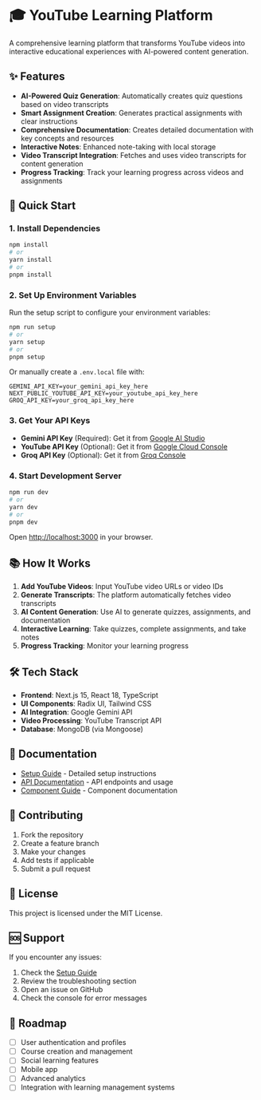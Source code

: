 
# 🎓 YouTube Learning Platform

A comprehensive learning platform that transforms YouTube videos into interactive educational experiences with AI-powered content generation.

## ✨ Features

- **AI-Powered Quiz Generation**: Automatically creates quiz questions based on video transcripts
- **Smart Assignment Creation**: Generates practical assignments with clear instructions
- **Comprehensive Documentation**: Creates detailed documentation with key concepts and resources
- **Interactive Notes**: Enhanced note-taking with local storage
- **Video Transcript Integration**: Fetches and uses video transcripts for content generation
- **Progress Tracking**: Track your learning progress across videos and assignments

## 🚀 Quick Start

### 1. Install Dependencies

```bash
npm install
# or
yarn install
# or
pnpm install
```

### 2. Set Up Environment Variables

Run the setup script to configure your environment variables:

```bash
npm run setup
# or
yarn setup
# or
pnpm setup
```

Or manually create a `.env.local` file with:

```env
GEMINI_API_KEY=your_gemini_api_key_here
NEXT_PUBLIC_YOUTUBE_API_KEY=your_youtube_api_key_here
GROQ_API_KEY=your_groq_api_key_here
```

### 3. Get Your API Keys

- **Gemini API Key** (Required): Get it from [Google AI Studio](https://makersuite.google.com/app/apikey)
- **YouTube API Key** (Optional): Get it from [Google Cloud Console](https://console.developers.google.com/)
- **Groq API Key** (Optional): Get it from [Groq Console](https://console.groq.com/)

### 4. Start Development Server

```bash
npm run dev
# or
yarn dev
# or
pnpm dev
```

Open [http://localhost:3000](http://localhost:3000) in your browser.

## 📚 How It Works

1. **Add YouTube Videos**: Input YouTube video URLs or video IDs
2. **Generate Transcripts**: The platform automatically fetches video transcripts
3. **AI Content Generation**: Use AI to generate quizzes, assignments, and documentation
4. **Interactive Learning**: Take quizzes, complete assignments, and take notes
5. **Progress Tracking**: Monitor your learning progress

## 🛠️ Tech Stack

- **Frontend**: Next.js 15, React 18, TypeScript
- **UI Components**: Radix UI, Tailwind CSS
- **AI Integration**: Google Gemini API
- **Video Processing**: YouTube Transcript API
- **Database**: MongoDB (via Mongoose)

## 📖 Documentation

- [Setup Guide](SETUP.md) - Detailed setup instructions
- [API Documentation](docs/api.md) - API endpoints and usage
- [Component Guide](docs/components.md) - Component documentation

## 🤝 Contributing

1. Fork the repository
2. Create a feature branch
3. Make your changes
4. Add tests if applicable
5. Submit a pull request

## 📄 License

This project is licensed under the MIT License.

## 🆘 Support

If you encounter any issues:

1. Check the [Setup Guide](SETUP.md)
2. Review the troubleshooting section
3. Open an issue on GitHub
4. Check the console for error messages

## 🎯 Roadmap

- [ ] User authentication and profiles
- [ ] Course creation and management
- [ ] Social learning features
- [ ] Mobile app
- [ ] Advanced analytics
- [ ] Integration with learning management systems

